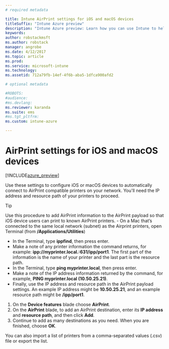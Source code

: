 ```yaml
---
# required metadata

title: Intune AirPrint settings for iOS and macOS devices
titleSuffix: "Intune Azure preview"
description: "Intune Azure preview: Learn how you can use Intune to help automatically connect iOS and macOS devices to AirPrint compatible printers."
keywords:
author: robstackmsft
ms.author: robstack
manager: angrobe
ms.date: 4/12/2017
ms.topic: article
ms.prod:
ms.service: microsoft-intune
ms.technology:
ms.assetid: 712a79fb-14ef-4f6b-aba5-1dfca900afd2

# optional metadata

#ROBOTS:
#audience:
#ms.devlang:
ms.reviewer: karanda
ms.suite: ems
#ms.tgt_pltfrm:
ms.custom: intune-azure

---
```


# AirPrint settings for iOS and macOS devices

[!INCLUDE[azure_preview](../includes/azure_preview.md)]

Use these settings to configure iOS or macOS devices to automatically connect to AirPrint compatible printers on your network. You'll need the IP address and resource path of your printers to proceed.

> [!TIP]
> Use this procedure to add AirPrint information to the AirPrint payload so that iOS device users can print to known AirPrint printers.
  > 	- On a Mac that’s connected to the same local network (subnet) as the Airprint printers, open Terminal (from **/Applications/Utilities**)
  >   - In the Terminal, type **ippfind**, then press enter.
  >   - Make a note of any printer information the command returns, for example: **ipp://myprinter.local.:631/ipp/port1**. The first part of the information is the name of your printer and the last part is the resource path.
  >   - In the Terminal, type **ping myprinter.local**, then press enter.
  >   - Make a note of the IP address information returned by the command, for example, **PING myprinter.local (10.50.25.21)**.
  >   - Finally, use the IP address and resource path in the AirPrint payload settings. An example IP address might be **10.50.25.21**, and an example resource path might be **/ipp/port1**.

1. On the **Device features** blade choose **AirPrint**.
2. On the **AirPrint** blade, to add an AirPrint destination, enter its **IP address** and **resource path**, and then click **Add**.
3. Continue to add as many destinations as you need. When you are finished, choose **OK**.

You can also import a list of printers from a comma-separated values (.csv) file or export the list.
